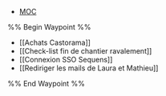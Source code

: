
<nav aria-label="Breadcrumb" class="custom-breadcrumb">
    <ul>
        <li><a href="obsidian://advanced-uri?vault=Donaldo&filepath=MOC"> MOC</a></li>
    </ul>
</nav>

%% Begin Waypoint %%
- [[Achats Castorama]]
- [[Check-list fin de chantier ravalement]]
- [[Connexion SSO Sequens]]
- [[Rediriger les mails de Laura et Mathieu]]

%% End Waypoint %%
